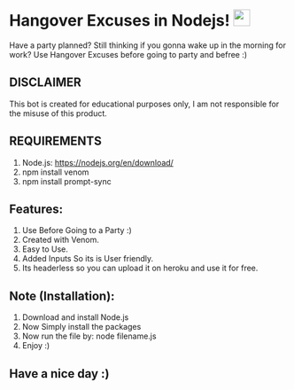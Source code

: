 # Hangover Excuses in Nodejs! <img src="https://raw.githubusercontent.com/MartinHeinz/MartinHeinz/master/wave.gif" width="30px">

Have a party planned? Still thinking if you gonna wake up in the morning for work? Use Hangover Excuses before going to party and befree :)

## DISCLAIMER
This bot is created for educational purposes only, I am not responsible for the misuse of this product.

## REQUIREMENTS
1. Node.js: https://nodejs.org/en/download/ <br /> 
2. npm install venom
3. npm install prompt-sync
 
## Features:
1. Use Before Going to a Party :)
2. Created with Venom.<br />
3. Easy to Use.<br />
4. Added Inputs So its is User friendly.<br />
5. Its headerless so you can upload it on heroku and use it for free. <br />

## Note (Installation):
1. Download and install Node.js
2. Now Simply install the packages
3. Now run the file by: node filename.js
4. Enjoy :)

## Have a nice day :)
